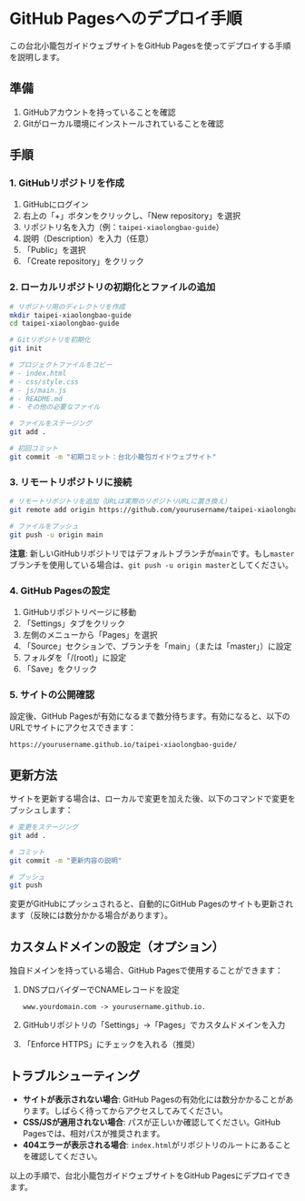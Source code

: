 # GitHub Pagesへのデプロイ手順

この台北小籠包ガイドウェブサイトをGitHub Pagesを使ってデプロイする手順を説明します。

## 準備

1. GitHubアカウントを持っていることを確認
2. Gitがローカル環境にインストールされていることを確認

## 手順

### 1. GitHubリポジトリを作成

1. GitHubにログイン
2. 右上の「+」ボタンをクリックし、「New repository」を選択
3. リポジトリ名を入力（例：`taipei-xiaolongbao-guide`）
4. 説明（Description）を入力（任意）
5. 「Public」を選択
6. 「Create repository」をクリック

### 2. ローカルリポジトリの初期化とファイルの追加

```bash
# リポジトリ用のディレクトリを作成
mkdir taipei-xiaolongbao-guide
cd taipei-xiaolongbao-guide

# Gitリポジトリを初期化
git init

# プロジェクトファイルをコピー
# - index.html
# - css/style.css
# - js/main.js
# - README.md
# - その他の必要なファイル

# ファイルをステージング
git add .

# 初回コミット
git commit -m "初期コミット：台北小籠包ガイドウェブサイト"
```

### 3. リモートリポジトリに接続

```bash
# リモートリポジトリを追加（URLは実際のリポジトリURLに置き換え）
git remote add origin https://github.com/yourusername/taipei-xiaolongbao-guide.git

# ファイルをプッシュ
git push -u origin main
```

**注意**: 新しいGitHubリポジトリではデフォルトブランチが`main`です。もし`master`ブランチを使用している場合は、`git push -u origin master`としてください。

### 4. GitHub Pagesの設定

1. GitHubリポジトリページに移動
2. 「Settings」タブをクリック
3. 左側のメニューから「Pages」を選択
4. 「Source」セクションで、ブランチを「main」（または「master」）に設定
5. フォルダを「/(root)」に設定
6. 「Save」をクリック

### 5. サイトの公開確認

設定後、GitHub Pagesが有効になるまで数分待ちます。有効になると、以下のURLでサイトにアクセスできます：

```
https://yourusername.github.io/taipei-xiaolongbao-guide/
```

## 更新方法

サイトを更新する場合は、ローカルで変更を加えた後、以下のコマンドで変更をプッシュします：

```bash
# 変更をステージング
git add .

# コミット
git commit -m "更新内容の説明"

# プッシュ
git push
```

変更がGitHubにプッシュされると、自動的にGitHub Pagesのサイトも更新されます（反映には数分かかる場合があります）。

## カスタムドメインの設定（オプション）

独自ドメインを持っている場合、GitHub Pagesで使用することができます：

1. DNSプロバイダーでCNAMEレコードを設定
   ```
   www.yourdomain.com -> yourusername.github.io.
   ```

2. GitHubリポジトリの「Settings」->「Pages」でカスタムドメインを入力
3. 「Enforce HTTPS」にチェックを入れる（推奨）

## トラブルシューティング

- **サイトが表示されない場合**: GitHub Pagesの有効化には数分かかることがあります。しばらく待ってからアクセスしてみてください。
- **CSS/JSが適用されない場合**: パスが正しいか確認してください。GitHub Pagesでは、相対パスが推奨されます。
- **404エラーが表示される場合**: `index.html`がリポジトリのルートにあることを確認してください。

以上の手順で、台北小籠包ガイドウェブサイトをGitHub Pagesにデプロイできます。
